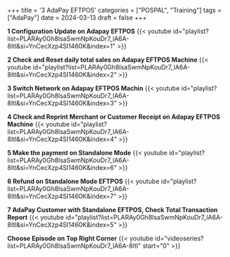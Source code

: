 +++
title = '3 AdaPay EFTPOS'
categories = ["POSPAL", "Training"]
tags = ["AdaPay"]
date = 2024-03-13
draft = false
+++

**1 Configuration Update on Adapay EFTPOS**
{{< youtube id="playlist?list=PLARAy0Gh8lsaSwmNpKouDr7_lA6A-8Itl&si=YnCecXzp4SI1460K&index=1" >}}

**2 Check and Reset daily total sales on Adapay EFTPOS Machine**
{{< youtube id="playlist?list=PLARAy0Gh8lsaSwmNpKouDr7_lA6A-8Itl&si=YnCecXzp4SI1460K&index=2" >}}

**3 Switch Network on Adapay EFTPOS Machin**
{{< youtube id="playlist?list=PLARAy0Gh8lsaSwmNpKouDr7_lA6A-8Itl&si=YnCecXzp4SI1460K&index=3" >}}

**4 Check and Reprint Merchant or Customer Receipt on Adapay EFTPOS Machine**
{{< youtube id="playlist?list=PLARAy0Gh8lsaSwmNpKouDr7_lA6A-8Itl&si=YnCecXzp4SI1460K&index=4" >}}

**5 Make the payment on Standalone Mode**
{{< youtube id="playlist?list=PLARAy0Gh8lsaSwmNpKouDr7_lA6A-8Itl&si=YnCecXzp4SI1460K&index=6" >}}

**6 Refund on Standalone Mode EFTPOS**
{{< youtube id="playlist?list=PLARAy0Gh8lsaSwmNpKouDr7_lA6A-8Itl&si=YnCecXzp4SI1460K&index=7" >}}

**7 AdaPay Customer with Standalone EFTPOS, Check Total Transaction Report**
{{< youtube id="playlist?list=PLARAy0Gh8lsaSwmNpKouDr7_lA6A-8Itl&si=YnCecXzp4SI1460K&index=5" >}}



**Choose Episode on Top Right Corner**
{{< youtube id="videoseries?list=PLARAy0Gh8lsaSwmNpKouDr7_lA6A-8Itl"  start="0" >}}
